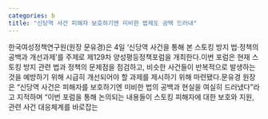 ```yaml
---
categories: b
title: "신당역 사건 피해자 보호하기엔 미비한 법제도 공백 드러내"
---
```

한국여성정책연구원(원장 문유경)은 4일 ‘신당역 사건을 통해 본 스토킹 방지 법·정책의 공백과 개선과제’를 주제로 제129차 양성평등정책포럼을 개최한다.이번 포럼은 현재 스토킹 방지 관련 법과 정책의 문제점을 점검하고, 비슷한 사건들이 반복적으로 발생하는 것을 예방하기 위해 시급히 개선되어야 할 과제를 제시하기 위해 마련됐다.문유경 원장은 “신당역 사건은 피해자를 보호하기엔 미비한 법의 공백과 현실을 여실히 드러냈다”라고 지적하며 “이번 포럼을 통해 논의되는 내용들이 스토킹 피해자에 대한 보호와 지원, 관련 사건 대응체계를 바로잡는